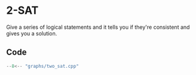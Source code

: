 # 2-SAT

Give a series of logical statements and it tells you if they're consistent and gives you a solution.

## Code

```cpp title="2-SAT"
--8<-- "graphs/two_sat.cpp"
```